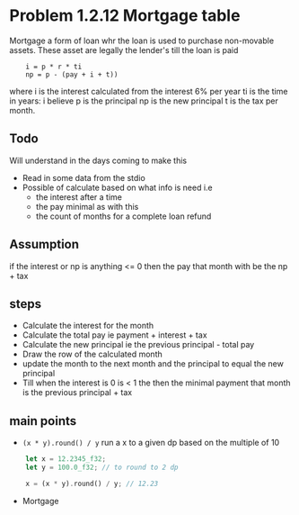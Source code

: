 # Problem 1.2.12 Mortgage table
Mortgage a form of loan whr the loan is used
to purchase non-movable assets. These asset are legally the lender's till the loan is paid 
```
    i = p * r * ti
    np = p - (pay + i + t))
```
where
    i is the interest calculated from the interest 6% per year
    ti is the time in years: i believe
    p is the principal
    np is the new principal
    t is the tax per month.

## Todo
Will understand in the days coming to make this
- Read in some data from the stdio
- Possible of calculate based on what info is need i.e
    - the interest after a time
    - the pay minimal as with this
    - the count of months for a complete loan refund

## Assumption
if the interest or np is anything <= 0 then the pay that month with be the np + tax

## steps
- Calculate the interest for the month
- Calculate the total pay ie payment + interest + tax
- Calculate the new principal ie the previous principal - total pay
- Draw the row of the calculated month
- update the month to the next month and the principal to equal the new principal
- Till when the interest is 0 is < 1 the then the minimal payment that month is the previous principal + tax

## main points
- `(x * y).round() / y`
run a x to a given dp based on the multiple of 10
```rs
    let x = 12.2345_f32;
    let y = 100.0_f32; // to round to 2 dp

    x = (x * y).round() / y; // 12.23
```
- Mortgage

